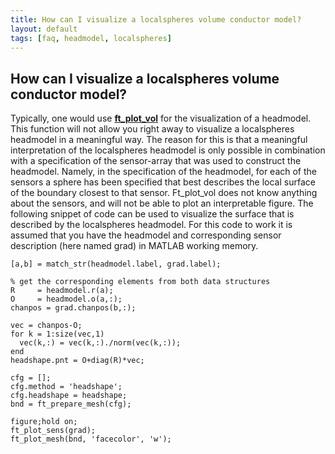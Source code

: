 ```yaml
---
title: How can I visualize a localspheres volume conductor model?
layout: default
tags: [faq, headmodel, localspheres]
---
```


## How can I visualize a localspheres volume conductor model?

Typically, one would use **[ft_plot_vol](/reference/ft_plot_vol)** for the visualization of a headmodel. This function will not allow you right away to visualize a localspheres headmodel in a meaningful way. The reason for this is that a meaningful interpretation of the localspheres headmodel is only possible in combination with a specification of the sensor-array that was used to construct the headmodel. Namely, in the specification of the headmodel, for each of the sensors a sphere has been specified that best describes the local surface of the boundary closest to that sensor. Ft_plot_vol does not know anything about the sensors, and will not be able to plot an interpretable figure. The following snippet of code can be used to visualize the surface that is described by the localspheres headmodel. For this code to work it is assumed that you have the headmodel and corresponding sensor description (here named grad) in MATLAB working memory.

	[a,b] = match_str(headmodel.label, grad.label);
	
	% get the corresponding elements from both data structures
	R     = headmodel.r(a);
	O     = headmodel.o(a,:);
	chanpos = grad.chanpos(b,:);
	
	vec = chanpos-O;
	for k = 1:size(vec,1)
	  vec(k,:) = vec(k,:)./norm(vec(k,:));
	end
	headshape.pnt = O+diag(R)*vec;
	
	cfg = [];
	cfg.method = 'headshape';
	cfg.headshape = headshape;
	bnd = ft_prepare_mesh(cfg);
	
	figure;hold on;
	ft_plot_sens(grad);
	ft_plot_mesh(bnd, 'facecolor', 'w');

    

